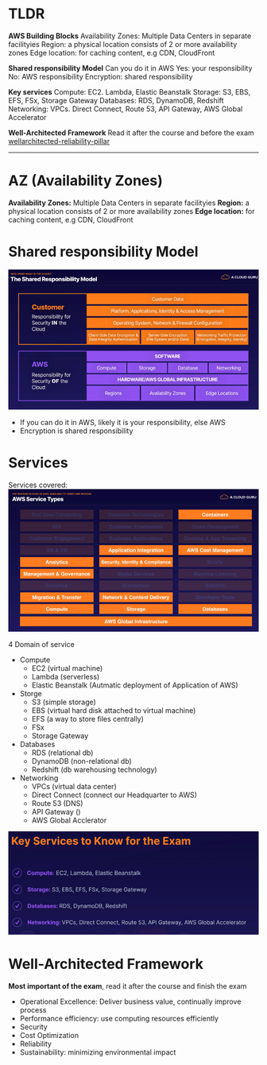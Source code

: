 # TLDR
**AWS Building Blocks**
Availability Zones: Multiple Data Centers in separate facilityies
Region: a physical location consists of 2 or more availability zones
Edge location: for caching content, e.g CDN, CloudFront

**Shared responsibility Model**
Can you do it in AWS
Yes: your responsibility
No: AWS responsibility
Encryption: shared responsibility

**Key services**
Compute: EC2. Lambda, Elastic Beanstalk
Storage: S3, EBS, EFS, FSx, Storage Gateway
Databases: RDS, DynamoDB, Redshift
Networking: VPCs. Direct Connect, Route 53, API Gateway, AWS Global Accelerator 

**Well-Architected Framework**
Read it after the course and before the exam
[wellarchitected-reliability-pillar](../other/wellarchitected-reliability-pillar.pdf)

---
# AZ (Availability Zones)
**Availability Zones:** Multiple Data Centers in separate facilityies
**Region:** a physical location consists of 2 or more availability zones
**Edge location:** for caching content, e.g CDN, CloudFront


# Shared responsibility Model
![](../../../../z.Images/Pasted%20image%2020230606141203.png)

- If you can do it in AWS, likely it is your responsibility, else AWS
- Encryption is shared responsibility

# Services

Services covered: 
![](../../../../z.Images/Pasted%20image%2020230606140432.png)

4 Domain of service

- Compute
	- EC2 (virtual machine)
	- Lambda (serverless)
	- Elastic Beanstalk (Autmatic deployment of Application of AWS)
- Storge
	- S3 (simple storage)
	- EBS (virtual hard disk attached to virtual machine)
	- EFS (a way to store files centrally)
	- FSx
	- Storage Gateway
- Databases
	- RDS (relational db)
	- DynamoDB (non-relational db)
	- Redshift (db warehousing technology)
- Networking
	- VPCs (virtual data center)
	- Direct Connect (connect our Headquarter to AWS)
	- Route 53 (DNS)
	- API Gateway ()
	- AWS Global Acclerator

![](../../../../z.Images/Pasted%20image%2020230606142042.png)


# Well-Architected Framework
**Most important of the exam**, read it after the course and finish the exam

- Operational Excellence: Deliver business value, continually improve process
- Performance efficiency: use computing resources efficiently
- Security
- Cost Optimization
- Reliability
- Sustainability: minimizing environmental impact



